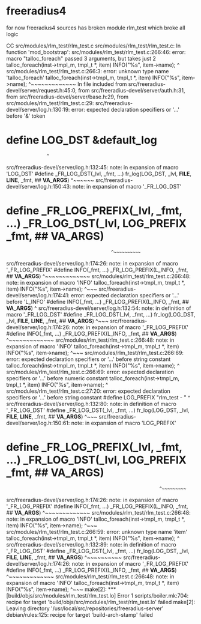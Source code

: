 # freeradius4

for now  freeradius4 sources has broken module rlm_test which broke all logic


CC src/modules/rlm_test/rlm_test.c
src/modules/rlm_test/rlm_test.c: In function 'mod_bootstrap':
src/modules/rlm_test/rlm_test.c:266:46: error: macro "talloc_foreach" passed 3 arguments, but takes just 2
   talloc_foreach(inst->tmpl_m, tmpl_t *, item) INFO("%s", item->name);
                                              ^
src/modules/rlm_test/rlm_test.c:266:3: error: unknown type name 'talloc_foreach'
   talloc_foreach(inst->tmpl_m, tmpl_t *, item) INFO("%s", item->name);
   ^~~~~~~~~~~~~~
In file included from src/freeradius-devel/server/request.h:45:0,
                 from src/freeradius-devel/server/auth.h:31,
                 from src/freeradius-devel/server/base.h:29,
                 from src/modules/rlm_test/rlm_test.c:29:
src/freeradius-devel/server/log.h:130:19: error: expected declaration specifiers or '...' before '&' token
 #  define LOG_DST &default_log
                   ^
src/freeradius-devel/server/log.h:132:45: note: in expansion of macro 'LOG_DST'
 #define _FR_LOG_DST(_lvl, _fmt, ...) fr_log(LOG_DST, _lvl, __FILE__, __LINE__, _fmt, ## __VA_ARGS__)
                                             ^~~~~~~
src/freeradius-devel/server/log.h:150:43: note: in expansion of macro '_FR_LOG_DST'
 #  define _FR_LOG_PREFIX(_lvl, _fmt, ...) _FR_LOG_DST(_lvl, LOG_PREFIX _fmt, ## __VA_ARGS__)
                                           ^~~~~~~~~~~
src/freeradius-devel/server/log.h:174:26: note: in expansion of macro '_FR_LOG_PREFIX'
 #define INFO(_fmt, ...)  _FR_LOG_PREFIX(L_INFO, _fmt, ## __VA_ARGS__)
                          ^~~~~~~~~~~~~~
src/modules/rlm_test/rlm_test.c:266:48: note: in expansion of macro 'INFO'
   talloc_foreach(inst->tmpl_m, tmpl_t *, item) INFO("%s", item->name);
                                                ^~~~
src/freeradius-devel/server/log.h:174:41: error: expected declaration specifiers or '...' before 'L_INFO'
 #define INFO(_fmt, ...)  _FR_LOG_PREFIX(L_INFO, _fmt, ## __VA_ARGS__)
                                         ^
src/freeradius-devel/server/log.h:132:54: note: in definition of macro '_FR_LOG_DST'
 #define _FR_LOG_DST(_lvl, _fmt, ...) fr_log(LOG_DST, _lvl, __FILE__, __LINE__, _fmt, ## __VA_ARGS__)
                                                      ^~~~
src/freeradius-devel/server/log.h:174:26: note: in expansion of macro '_FR_LOG_PREFIX'
 #define INFO(_fmt, ...)  _FR_LOG_PREFIX(L_INFO, _fmt, ## __VA_ARGS__)
                          ^~~~~~~~~~~~~~
src/modules/rlm_test/rlm_test.c:266:48: note: in expansion of macro 'INFO'
   talloc_foreach(inst->tmpl_m, tmpl_t *, item) INFO("%s", item->name);
                                                ^~~~
src/modules/rlm_test/rlm_test.c:266:69: error: expected declaration specifiers or '...' before string constant
   talloc_foreach(inst->tmpl_m, tmpl_t *, item) INFO("%s", item->name);
                                                                     ^
src/modules/rlm_test/rlm_test.c:266:69: error: expected declaration specifiers or '...' before numeric constant
   talloc_foreach(inst->tmpl_m, tmpl_t *, item) INFO("%s", item->name);
                                                                     ^
src/modules/rlm_test/rlm_test.c:27:20: error: expected declaration specifiers or '...' before string constant
 #define LOG_PREFIX "rlm_test - "
                    ^
src/freeradius-devel/server/log.h:132:80: note: in definition of macro '_FR_LOG_DST'
 #define _FR_LOG_DST(_lvl, _fmt, ...) fr_log(LOG_DST, _lvl, __FILE__, __LINE__, _fmt, ## __VA_ARGS__)
                                                                                ^~~~
src/freeradius-devel/server/log.h:150:61: note: in expansion of macro 'LOG_PREFIX'
 #  define _FR_LOG_PREFIX(_lvl, _fmt, ...) _FR_LOG_DST(_lvl, LOG_PREFIX _fmt, ## __VA_ARGS__)
                                                             ^~~~~~~~~~
src/freeradius-devel/server/log.h:174:26: note: in expansion of macro '_FR_LOG_PREFIX'
 #define INFO(_fmt, ...)  _FR_LOG_PREFIX(L_INFO, _fmt, ## __VA_ARGS__)
                          ^~~~~~~~~~~~~~
src/modules/rlm_test/rlm_test.c:266:48: note: in expansion of macro 'INFO'
   talloc_foreach(inst->tmpl_m, tmpl_t *, item) INFO("%s", item->name);
                                                ^~~~
src/modules/rlm_test/rlm_test.c:266:59: error: unknown type name 'item'
   talloc_foreach(inst->tmpl_m, tmpl_t *, item) INFO("%s", item->name);
                                                           ^
src/freeradius-devel/server/log.h:132:89: note: in definition of macro '_FR_LOG_DST'
 #define _FR_LOG_DST(_lvl, _fmt, ...) fr_log(LOG_DST, _lvl, __FILE__, __LINE__, _fmt, ## __VA_ARGS__)
                                                                                         ^~~~~~~~~~~
src/freeradius-devel/server/log.h:174:26: note: in expansion of macro '_FR_LOG_PREFIX'
 #define INFO(_fmt, ...)  _FR_LOG_PREFIX(L_INFO, _fmt, ## __VA_ARGS__)
                          ^~~~~~~~~~~~~~
src/modules/rlm_test/rlm_test.c:266:48: note: in expansion of macro 'INFO'
   talloc_foreach(inst->tmpl_m, tmpl_t *, item) INFO("%s", item->name);
                                                ^~~~
make[2]: *** [build/objs/src/modules/rlm_test/rlm_test.lo] Error 1
scripts/boiler.mk:704: recipe for target 'build/objs/src/modules/rlm_test/rlm_test.lo' failed
make[2]: Leaving directory '/usr/local/src/repositories/freeradius-server'
debian/rules:125: recipe for target 'build-arch-stamp' failed
